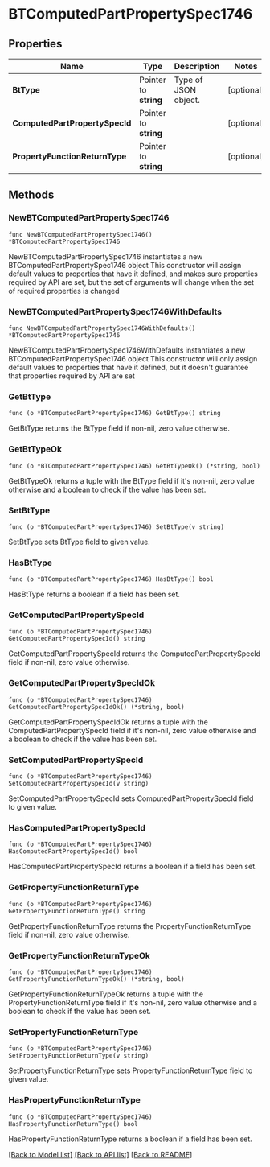 # BTComputedPartPropertySpec1746

## Properties

Name | Type | Description | Notes
------------ | ------------- | ------------- | -------------
**BtType** | Pointer to **string** | Type of JSON object. | [optional] 
**ComputedPartPropertySpecId** | Pointer to **string** |  | [optional] 
**PropertyFunctionReturnType** | Pointer to **string** |  | [optional] 

## Methods

### NewBTComputedPartPropertySpec1746

`func NewBTComputedPartPropertySpec1746() *BTComputedPartPropertySpec1746`

NewBTComputedPartPropertySpec1746 instantiates a new BTComputedPartPropertySpec1746 object
This constructor will assign default values to properties that have it defined,
and makes sure properties required by API are set, but the set of arguments
will change when the set of required properties is changed

### NewBTComputedPartPropertySpec1746WithDefaults

`func NewBTComputedPartPropertySpec1746WithDefaults() *BTComputedPartPropertySpec1746`

NewBTComputedPartPropertySpec1746WithDefaults instantiates a new BTComputedPartPropertySpec1746 object
This constructor will only assign default values to properties that have it defined,
but it doesn't guarantee that properties required by API are set

### GetBtType

`func (o *BTComputedPartPropertySpec1746) GetBtType() string`

GetBtType returns the BtType field if non-nil, zero value otherwise.

### GetBtTypeOk

`func (o *BTComputedPartPropertySpec1746) GetBtTypeOk() (*string, bool)`

GetBtTypeOk returns a tuple with the BtType field if it's non-nil, zero value otherwise
and a boolean to check if the value has been set.

### SetBtType

`func (o *BTComputedPartPropertySpec1746) SetBtType(v string)`

SetBtType sets BtType field to given value.

### HasBtType

`func (o *BTComputedPartPropertySpec1746) HasBtType() bool`

HasBtType returns a boolean if a field has been set.

### GetComputedPartPropertySpecId

`func (o *BTComputedPartPropertySpec1746) GetComputedPartPropertySpecId() string`

GetComputedPartPropertySpecId returns the ComputedPartPropertySpecId field if non-nil, zero value otherwise.

### GetComputedPartPropertySpecIdOk

`func (o *BTComputedPartPropertySpec1746) GetComputedPartPropertySpecIdOk() (*string, bool)`

GetComputedPartPropertySpecIdOk returns a tuple with the ComputedPartPropertySpecId field if it's non-nil, zero value otherwise
and a boolean to check if the value has been set.

### SetComputedPartPropertySpecId

`func (o *BTComputedPartPropertySpec1746) SetComputedPartPropertySpecId(v string)`

SetComputedPartPropertySpecId sets ComputedPartPropertySpecId field to given value.

### HasComputedPartPropertySpecId

`func (o *BTComputedPartPropertySpec1746) HasComputedPartPropertySpecId() bool`

HasComputedPartPropertySpecId returns a boolean if a field has been set.

### GetPropertyFunctionReturnType

`func (o *BTComputedPartPropertySpec1746) GetPropertyFunctionReturnType() string`

GetPropertyFunctionReturnType returns the PropertyFunctionReturnType field if non-nil, zero value otherwise.

### GetPropertyFunctionReturnTypeOk

`func (o *BTComputedPartPropertySpec1746) GetPropertyFunctionReturnTypeOk() (*string, bool)`

GetPropertyFunctionReturnTypeOk returns a tuple with the PropertyFunctionReturnType field if it's non-nil, zero value otherwise
and a boolean to check if the value has been set.

### SetPropertyFunctionReturnType

`func (o *BTComputedPartPropertySpec1746) SetPropertyFunctionReturnType(v string)`

SetPropertyFunctionReturnType sets PropertyFunctionReturnType field to given value.

### HasPropertyFunctionReturnType

`func (o *BTComputedPartPropertySpec1746) HasPropertyFunctionReturnType() bool`

HasPropertyFunctionReturnType returns a boolean if a field has been set.


[[Back to Model list]](../README.md#documentation-for-models) [[Back to API list]](../README.md#documentation-for-api-endpoints) [[Back to README]](../README.md)


